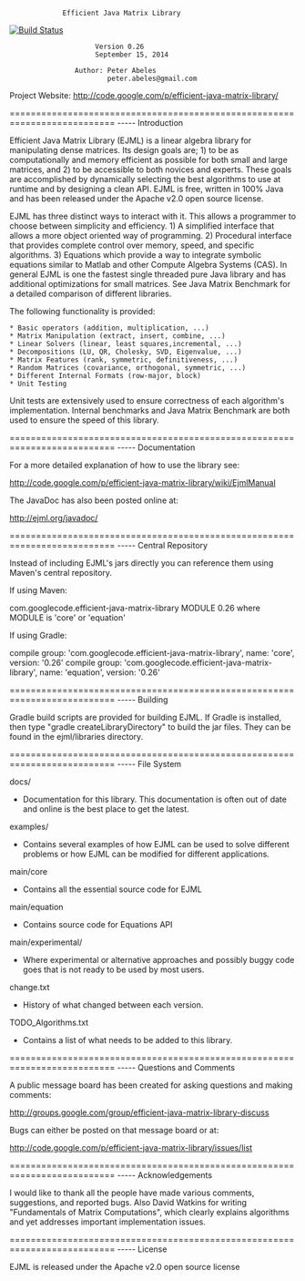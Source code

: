                  Efficient Java Matrix Library
[![Build Status](https://api.travis-ci.org/nknize/ejml.png?branch=master)](https://travis-ci.org/nknize/ejml)

                         Version 0.26
                         September 15, 2014

                    Author: Peter Abeles
                            peter.abeles@gmail.com 

  Project Website: http://code.google.com/p/efficient-java-matrix-library/

==========================================================================
----- Introduction

Efficient Java Matrix Library (EJML) is a linear algebra library for manipulating dense matrices. Its design goals are; 1) to be as computationally and memory efficient as possible for both small and large matrices, and 2) to be accessible to both novices and experts.  These goals are accomplished by dynamically selecting the best algorithms to use at runtime and by designing a clean API.  EJML is free, written in 100% Java and has been released under the Apache v2.0 open source license.

EJML has three distinct ways to interact with it. This allows a programmer to choose between simplicity and efficiency. 1) A simplified interface that allows a more object oriented way of programming. 2) Procedural interface that provides complete control over memory, speed, and specific algorithms. 3) Equations which provide a way to integrate symbolic equations similar to Matlab and other Compute Algebra Systems (CAS). In general EJML is one the fastest single threaded pure Java library and has additional optimizations for small matrices. See Java Matrix Benchmark for a detailed comparison of different libraries.

The following functionality is provided:

    * Basic operators (addition, multiplication, ...)
    * Matrix Manipulation (extract, insert, combine, ...)
    * Linear Solvers (linear, least squares,incremental, ...)
    * Decompositions (LU, QR, Cholesky, SVD, Eigenvalue, ...)
    * Matrix Features (rank, symmetric, definitiveness, ...)
    * Random Matrices (covariance, orthogonal, symmetric, ...)
    * Different Internal Formats (row-major, block)
    * Unit Testing

Unit tests are extensively used to ensure correctness of each algorithm's implementation.  Internal benchmarks and Java Matrix Benchmark are both used to ensure the speed of this library.

==========================================================================
----- Documentation

For a more detailed explanation of how to use the library see:

http://code.google.com/p/efficient-java-matrix-library/wiki/EjmlManual

The JavaDoc has also been posted online at:

http://ejml.org/javadoc/

==========================================================================
----- Central Repository

Instead of including EJML's jars directly you can reference them using Maven's central repository.

If using Maven:

<groupId>com.googlecode.efficient-java-matrix-library</groupId>
<artifactId>MODULE</artifactId>
<version>0.26</version>
where MODULE is 'core' or 'equation'

If using Gradle:

compile group: 'com.googlecode.efficient-java-matrix-library', name: 'core', version: '0.26'
compile group: 'com.googlecode.efficient-java-matrix-library', name: 'equation', version: '0.26'

==========================================================================
----- Building

Gradle build scripts are provided for building EJML.  If Gradle is installed, then type "gradle createLibraryDirectory" to build the jar files.  They can be found in the ejml/libraries directory.

==========================================================================
----- File System


docs/
- Documentation for this library. This documentation is often out of date and online is the best place to get the latest.

examples/
- Contains several examples of how EJML can be used to solve different problems or how EJML can be modified for different applications.

main/core
- Contains all the essential source code for EJML

main/equation
- Contains source code for Equations API

main/experimental/
- Where experimental or alternative approaches and possibly buggy code goes that is not ready to be used by most users.

change.txt
- History of what changed between each version.

TODO_Algorithms.txt
- Contains a list of what needs to be added to this library.

==========================================================================
----- Questions and Comments 

A public message board has been created for asking questions and making comments:

http://groups.google.com/group/efficient-java-matrix-library-discuss

Bugs can either be posted on that message board or at:

http://code.google.com/p/efficient-java-matrix-library/issues/list

==========================================================================
----- Acknowledgements

I would like to thank all the people have made various comments, suggestions, and reported bugs.  Also David Watkins
for writing "Fundamentals of Matrix Computations", which clearly explains algorithms and yet addresses important
implementation issues.

==========================================================================
----- License

EJML is released under the Apache v2.0 open source license
